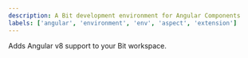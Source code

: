 ```yaml
---
description: A Bit development environment for Angular Components
labels: ['angular', 'environment', 'env', 'aspect', 'extension']
---
```


Adds Angular v8 support to your Bit workspace.
